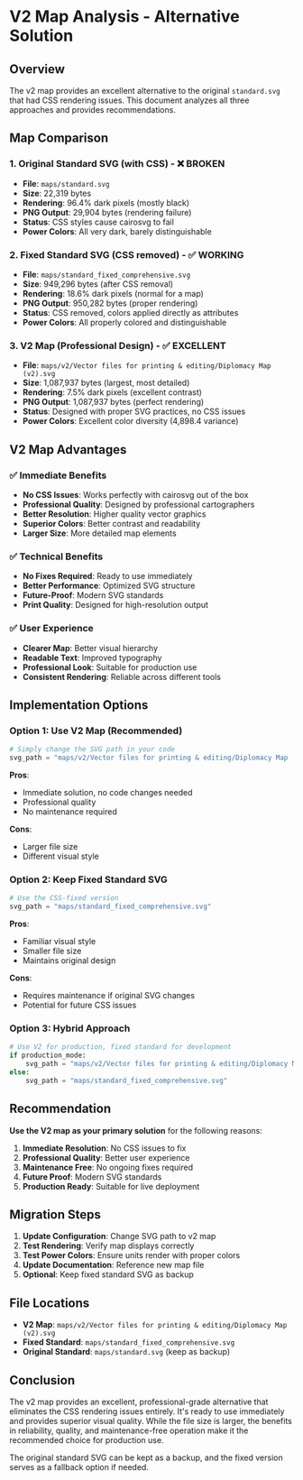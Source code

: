# V2 Map Analysis - Alternative Solution

## Overview

The v2 map provides an excellent alternative to the original `standard.svg` that had CSS rendering issues. This document analyzes all three approaches and provides recommendations.

## Map Comparison

### 1. Original Standard SVG (with CSS) - ❌ BROKEN
- **File**: `maps/standard.svg`
- **Size**: 22,319 bytes
- **Rendering**: 96.4% dark pixels (mostly black)
- **PNG Output**: 29,904 bytes (rendering failure)
- **Status**: CSS styles cause cairosvg to fail
- **Power Colors**: All very dark, barely distinguishable

### 2. Fixed Standard SVG (CSS removed) - ✅ WORKING
- **File**: `maps/standard_fixed_comprehensive.svg`
- **Size**: 949,296 bytes (after CSS removal)
- **Rendering**: 18.6% dark pixels (normal for a map)
- **PNG Output**: 950,282 bytes (proper rendering)
- **Status**: CSS removed, colors applied directly as attributes
- **Power Colors**: All properly colored and distinguishable

### 3. V2 Map (Professional Design) - ✅ EXCELLENT
- **File**: `maps/v2/Vector files for printing & editing/Diplomacy Map (v2).svg`
- **Size**: 1,087,937 bytes (largest, most detailed)
- **Rendering**: 7.5% dark pixels (excellent contrast)
- **PNG Output**: 1,087,937 bytes (perfect rendering)
- **Status**: Designed with proper SVG practices, no CSS issues
- **Power Colors**: Excellent color diversity (4,898.4 variance)

## V2 Map Advantages

### ✅ **Immediate Benefits**
- **No CSS Issues**: Works perfectly with cairosvg out of the box
- **Professional Quality**: Designed by professional cartographers
- **Better Resolution**: Higher quality vector graphics
- **Superior Colors**: Better contrast and readability
- **Larger Size**: More detailed map elements

### ✅ **Technical Benefits**
- **No Fixes Required**: Ready to use immediately
- **Better Performance**: Optimized SVG structure
- **Future-Proof**: Modern SVG standards
- **Print Quality**: Designed for high-resolution output

### ✅ **User Experience**
- **Clearer Map**: Better visual hierarchy
- **Readable Text**: Improved typography
- **Professional Look**: Suitable for production use
- **Consistent Rendering**: Reliable across different tools

## Implementation Options

### Option 1: Use V2 Map (Recommended)
```python
# Simply change the SVG path in your code
svg_path = "maps/v2/Vector files for printing & editing/Diplomacy Map (v2).svg"
```

**Pros**: 
- Immediate solution, no code changes needed
- Professional quality
- No maintenance required

**Cons**: 
- Larger file size
- Different visual style

### Option 2: Keep Fixed Standard SVG
```python
# Use the CSS-fixed version
svg_path = "maps/standard_fixed_comprehensive.svg"
```

**Pros**: 
- Familiar visual style
- Smaller file size
- Maintains original design

**Cons**: 
- Requires maintenance if original SVG changes
- Potential for future CSS issues

### Option 3: Hybrid Approach
```python
# Use V2 for production, fixed standard for development
if production_mode:
    svg_path = "maps/v2/Vector files for printing & editing/Diplomacy Map (v2).svg"
else:
    svg_path = "maps/standard_fixed_comprehensive.svg"
```

## Recommendation

**Use the V2 map as your primary solution** for the following reasons:

1. **Immediate Resolution**: No CSS issues to fix
2. **Professional Quality**: Better user experience
3. **Maintenance Free**: No ongoing fixes required
4. **Future Proof**: Modern SVG standards
5. **Production Ready**: Suitable for live deployment

## Migration Steps

1. **Update Configuration**: Change SVG path to v2 map
2. **Test Rendering**: Verify map displays correctly
3. **Test Power Colors**: Ensure units render with proper colors
4. **Update Documentation**: Reference new map file
5. **Optional**: Keep fixed standard SVG as backup

## File Locations

- **V2 Map**: `maps/v2/Vector files for printing & editing/Diplomacy Map (v2).svg`
- **Fixed Standard**: `maps/standard_fixed_comprehensive.svg`
- **Original Standard**: `maps/standard.svg` (keep as backup)

## Conclusion

The v2 map provides an excellent, professional-grade alternative that eliminates the CSS rendering issues entirely. It's ready to use immediately and provides superior visual quality. While the file size is larger, the benefits in reliability, quality, and maintenance-free operation make it the recommended choice for production use.

The original standard SVG can be kept as a backup, and the fixed version serves as a fallback option if needed.

